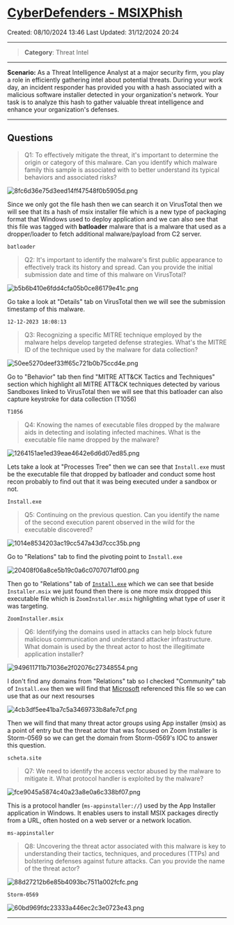 # [CyberDefenders - MSIXPhish](https://cyberdefenders.org/blueteam-ctf-challenges/msixphish/)
Created: 08/10/2024 13:46
Last Updated: 31/12/2024 20:24
* * *
>**Category**: Threat Intel
* * *
**Scenario:**
As a Threat Intelligence Analyst at a major security firm, you play a role in efficiently gathering intel about potential threats. During your work day, an incident responder has provided you with a hash associated with a malicious software installer detected in your organization's network. Your task is to analyze this hash to gather valuable threat intelligence and enhance your organization's defenses.
* * *
## Questions
>Q1: To effectively mitigate the threat, it's important to determine the origin or category of this malware. Can you identify which malware family this sample is associated with to better understand its typical behaviors and associated risks?

![8fc6d36e75d3eed14ff47548f0b5905d.png](../../_resources/8fc6d36e75d3eed14ff47548f0b5905d.png)

Since we only got the file hash then we can search it on VirusTotal then we will see that its a hash of msix installer file which is a new type of packaging format that Windows used to deploy application and we can also see that this file was tagged with **batloader** malware that is a malware that used as a dropper/loader to fetch additional malware/payload from C2 server.

```
batloader
```

>Q2: It's important to identify the malware's first public appearance to effectively track its history and spread. Can you provide the initial submission date and time of this malware on VirusTotal?

![b5b6b410e6fdd4cfa05b0ce86179e41c.png](../../_resources/b5b6b410e6fdd4cfa05b0ce86179e41c.png)

Go take a look at "Details" tab on VirusTotal then we will see the submission timestamp of this malware. 

```
12-12-2023 18:08:13
```

>Q3: Recognizing a specific MITRE technique employed by the malware helps develop targeted defense strategies. What's the MITRE ID of the technique used by the malware for data collection?

![50ee5270deef33ff65c721b0b75ccd4e.png](../../_resources/50ee5270deef33ff65c721b0b75ccd4e.png)

Go to "Behavior" tab then find "MITRE ATT&CK Tactics and Techniques" section which highlight all MITRE ATT&CK techniques detected by various Sandboxes linked to VirusTotal then we will see that this batloader can also capture keystroke for data collection (T1056)

```
T1056
```

>Q4: Knowing the names of executable files dropped by the malware aids in detecting and isolating infected machines. What is the executable file name dropped by the malware?

![1264151ae1ed39eae4642e6d6d07ed85.png](../../_resources/1264151ae1ed39eae4642e6d6d07ed85.png)

Lets take a look at "Processes Tree" then we can see that `Install.exe` must be the executable file that dropped by batloader and conduct some host recon probably to find out that it was being executed under a sandbox or not.

```
Install.exe
```

>Q5: Continuing on the previous question. Can you identify the name of the second execution parent observed in the wild for the executable discovered?

![1014e8534203ac19cc547a43d7ccc35b.png](../../_resources/1014e8534203ac19cc547a43d7ccc35b.png)

Go to "Relations" tab to find the pivoting point to `Install.exe`

![20408f06a8ce5b19c0a6c0707071df00.png](../../_resources/20408f06a8ce5b19c0a6c0707071df00.png)

Then go to "Relations" tab of [`Install.exe`](https://www.virustotal.com/gui/file/48aa2393ef590bab4ff2fd1e7d95af36e5b6911348d7674347626c9aaafa255e/relations) which we can see that beside `Installer.msix` we just found then there is one more msix dropped this executable file which is `ZoomInstaller.msix` highlighting what type of user it was targeting.

```
ZoomInstaller.msix
```

>Q6: Identifying the domains used in attacks can help block future malicious communication and understand attacker infrastructure. What domain is used by the threat actor to host the illegitimate application installer?

![949611711b71036e2f02076c27348554.png](../../_resources/949611711b71036e2f02076c27348554.png)

I don't find any domains from "Relations" tab so I checked "Community" tab of `Install.exe` then we will find that [Microsoft](https://www.microsoft.com/en-us/security/blog/2023/12/28/financially-motivated-threat-actors-misusing-app-installer/) referenced this file so we can use that as our next resourses

![4cb3df5ee41ba7c5a3469733b8afe7cf.png](../../_resources/4cb3df5ee41ba7c5a3469733b8afe7cf.png)

Then we will find that many threat actor groups using App installer (msix) as a point of entry but the threat actor that was focused on Zoom Installer is Storm-0569 so we can get the domain from Storm-0569's IOC to answer this question.

```
scheta.site
```

>Q7: We need to identify the access vector abused by the malware to mitigate it. What protocol handler is exploited by the malware?

![fce9045a5874c40a23a8e0a6c338bf07.png](../../_resources/fce9045a5874c40a23a8e0a6c338bf07.png)

This is a protocol handler (`ms-appinstaller://`) used by the App Installer application in Windows. It enables users to install MSIX packages directly from a URL, often hosted on a web server or a network location.

```
ms-appinstaller
```

>Q8: Uncovering the threat actor associated with this malware is key to understanding their tactics, techniques, and procedures (TTPs) and bolstering defenses against future attacks. Can you provide the name of the threat actor?

![88d27212b6e85b4093bc7511a002fcfc.png](../../_resources/88d27212b6e85b4093bc7511a002fcfc.png)
```
Storm-0569
```

![60bd969fdc23333a446ec2c3e0723e43.png](../../_resources/60bd969fdc23333a446ec2c3e0723e43.png)
* * *
